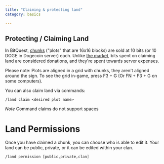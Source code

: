 ```yaml
---
title: "Claiming & protecting land"
category: basics

---
```


Protecting / Claiming Land
--------------------------
In BitQuest, [chunks](http://minecraft.gamepedia.com/Chunk) ("plots" that are 16x16 blocks) are sold at 10 bits (or 10 DOGE in Dogecoin server) each.  Unlike [the market](/wiki/market.html), bits spent on claiming land are considered donations, and they're spent towards server expenses.

Please note: Plots are aligned in a grid with chunks, they aren't aligned around the sign. To see the grid in-game, press F3 + G (Or FN + F3 + G on some computers).

You can also claim land via commands:
```
/land claim <desired plot name>
```
*Note* Command claims do not support spaces
# Land Permissions

Once you have claimed a chunk, you can choose who is able to edit it.  Your land can be public, private, or it can be edited within your clan.

```
/land permission [public,private,clan]
```